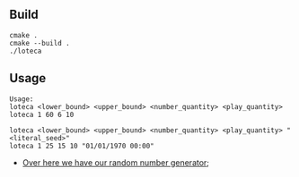 ## Build

```shell
cmake .
cmake --build .
./loteca
```

## Usage

```shell
Usage:
loteca <lower_bound> <upper_bound> <number_quantity> <play_quantity>
loteca 1 60 6 10

loteca <lower_bound> <upper_bound> <number_quantity> <play_quantity> "<literal_seed>"
loteca 1 25 15 10 "01/01/1970 00:00"
```

- [Over here we have our random number generator](http://dilbert.com/strip/2001-10-25);
